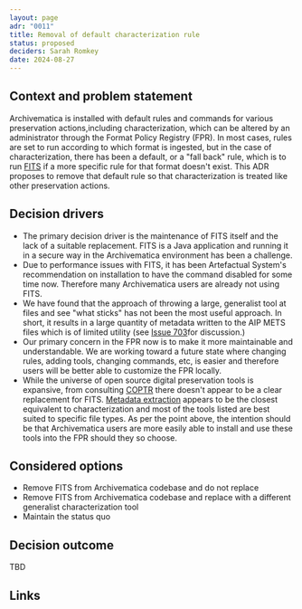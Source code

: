 ```yaml
---
layout: page
adr: "0011"
title: Removal of default characterization rule
status: proposed
deciders: Sarah Romkey
date: 2024-08-27
---
```


## Context and problem statement

Archivematica is installed with default rules and commands for various
preservation actions,including characterization, which can be altered by an
administrator through the Format Policy Registry (FPR). In most cases, rules are
set to run according to which format is ingested, but in the case of
characterization, there has been a default, or a "fall back" rule, which is to
run [FITS](https://projects.iq.harvard.edu/fits) if a more specific rule for
that format doesn't exist. This ADR proposes to remove that default rule so that
characterization is treated like other preservation actions.

## Decision drivers

* The primary decision driver is the maintenance of FITS itself and the lack of
  a suitable replacement. FITS is a Java application and running it in a secure
  way in the Archivematica environment has been a challenge.
* Due to performance issues with FITS, it has been Artefactual System's
  recommendation on installation to have the command disabled for some time now.
  Therefore many Archivematica users are already not using FITS.
* We have found that the approach of throwing a large, generalist tool at files
  and see "what sticks" has not been the most useful approach. In short, it
  results in a large quantity of metadata written to the AIP METS files which is
  of limited utility
  (see [Issue 703](https://github.com/archivematica/Issues/issues/703)for
  discussion.)
* Our primary concern in the FPR now is to make it more maintainable and
  understandable. We are working toward a future state where changing rules,
  adding tools, changing commands, etc, is easier and therefore users will be
  better able to customize the FPR locally.
* While the universe of open source digital preservation tools is expansive,
  from consulting [COPTR](https://coptr.digipres.org/index.php/Tool_Functions)
  there doesn't appear to be a clear replacement for FITS.
  [Metadata extraction](https://coptr.digipres.org/index.php/Metadata_Extraction)
  appears to be the closest equivalent to characterization and most of the tools
  listed are best suited to specific file types. As per the point above, the
  intention should be that Archivematica users are more easily able to install
  and use these tools into the FPR should they so choose.

## Considered options

* Remove FITS from Archivematica codebase and do not replace
* Remove FITS from Archivematica codebase and replace with a different
  generalist characterization tool
* Maintain the status quo

## Decision outcome

TBD

## Links <!-- optional -->
